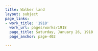 ```yaml
---
title: Walker land
layout: subject
page_links:
- work_title: '1918'
  work_url: pages/works/1918
  page_title: Saturday, January 26, 1918
  page_anchor: page-402

---
```


